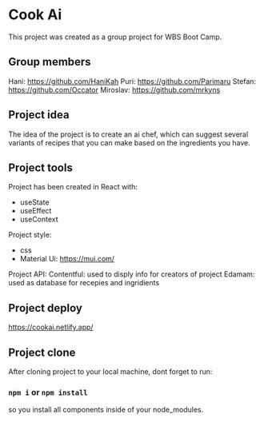 # Cook Ai

This project was created as a group project for WBS Boot Camp.

## Group members

Hani: https://github.com/HaniKah
Puri: https://github.com/Parimaru
Stefan: https://github.com/Occator
Miroslav: https://github.com/mrkyns

## Project idea

The idea of the project is to create an ai chef, which can suggest several variants of recipes that you can make based on the ingredients you have.

## Project tools

Project has been created in React with:

- useState
- useEffect
- useContext

Project style:

- css
- Material Ui: https://mui.com/

Project API:
Contentful: used to disply info for creators of project
Edamam: used as database for recepies and ingridients

## Project deploy

https://cookai.netlify.app/

## Project clone

After cloning project to your local machine, dont forget to run:

### `npm i` or `npm install`

so you install all components inside of your node_modules.
